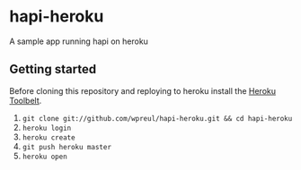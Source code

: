 hapi-heroku
===========

A sample app running hapi on heroku


## Getting started

Before cloning this repository and reploying to heroku install the [Heroku Toolbelt](https://toolbelt.heroku.com/).

1. `git clone git://github.com/wpreul/hapi-heroku.git && cd hapi-heroku`
2. `heroku login`
3. `heroku create`
4. `git push heroku master`
5. `heroku open`
